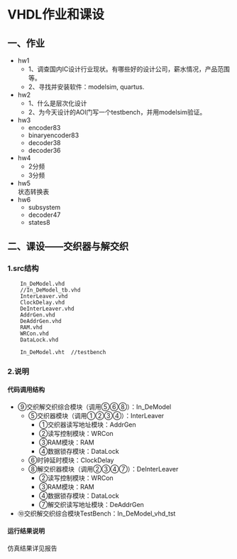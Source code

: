 # VHDL作业和课设
## 一、作业
- hw1
  - 1、调查国内IC设计行业现状。有哪些好的设计公司，薪水情况，产品范围等。
  - 2、寻找并安装软件：modelsim, quartus.
- hw2
  - 1、什么是层次化设计
  - 2、为今天设计的AOI门写一个testbench，并用modelsim验证。
- hw3
  - encoder83
  - binaryencoder83
  - decoder38
  - decoder36
- hw4
  - 2分频
  - 3分频
- hw5  
  状态转换表
- hw6
  - subsystem
  - decoder47
  - states8 

## 二、课设——交织器与解交织

### 1.src结构
```
    In_DeModel.vhd
    //In_DeModel_tb.vhd
    InterLeaver.vhd
    ClockDelay.vhd
    DeInterLeaver.vhd
    AddrGen.vhd
    DeAddrGen.vhd
    RAM.vhd
    WRCon.vhd
    DataLock.vhd

    In_DeModel.vht  //testbench
```

### 2.说明

#### 代码调用结构

- ⑨交织解交织综合模块（调用⑤⑥⑧）：In_DeModel
  - ⑤交织器模块（调用①②③④）：InterLeaver
    - ①交织器读写地址模块：AddrGen
    - ②读写控制模块：WRCon
    - ③RAM模块：RAM
    - ④数据锁存模块：DataLock
  - ⑥时钟延时模块：ClockDelay 
  - ⑧解交织器模块（调用②③④⑦）：DeInterLeaver 
    - ②读写控制模块：WRCon
    - ③RAM模块：RAM
    - ④数据锁存模块：DataLock
    - ⑦解交织读写地址模块：DeAddrGen 
- ⑩交织解交织综合模块TestBench：In_DeModel_vhd_tst

#### 运行结果说明
仿真结果详见报告